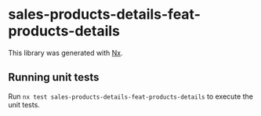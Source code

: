 # sales-products-details-feat-products-details

This library was generated with [Nx](https://nx.dev).

## Running unit tests

Run `nx test sales-products-details-feat-products-details` to execute the unit tests.
